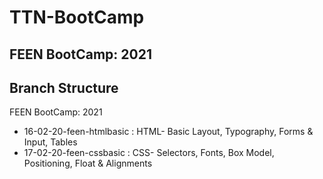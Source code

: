 # TTN-BootCamp

## FEEN BootCamp: 2021

## Branch Structure

FEEN BootCamp: 2021 

- 16-02-20-feen-htmlbasic : HTML- Basic Layout, Typography, Forms & Input, Tables
- 17-02-20-feen-cssbasic : CSS- Selectors, Fonts, Box Model, Positioning, Float & Alignments